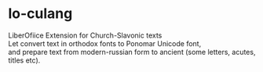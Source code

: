 # lo-culang
LiberOfiice Extension for Church-Slavonic texts  
Let convert text in orthodox fonts to Ponomar Unicode font,  
and prepare text from modern-russian form to ancient (some letters, acutes, titles etc).
